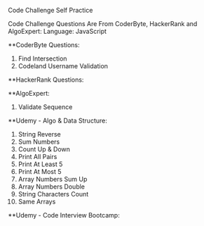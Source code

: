 Code Challenge Self Practice

Code Challenge Questions Are From CoderByte, HackerRank and AlgoExpert: 
Language: JavaScript

**CoderByte Questions:
1. Find Intersection
2. Codeland Username Validation

**HackerRank Questions:


**AlgoExpert:
1. Validate Sequence


**Udemy - Algo & Data Structure:
1. String Reverse
2. Sum Numbers
3. Count Up & Down 
4. Print All Pairs 
5. Print At Least 5
6. Print At Most 5
7. Array Numbers Sum Up 
8. Array Numbers Double
9. String Characters Count
10. Same Arrays

**Udemy - Code Interview Bootcamp:

